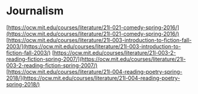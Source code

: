 # Journalism

[https://ocw.mit.edu/courses/literature/21l-021-comedy-spring-2016/](https://ocw.mit.edu/courses/literature/21l-021-comedy-spring-2016/) [https://ocw.mit.edu/courses/literature/21l-003-introduction-to-fiction-fall-2003/](https://ocw.mit.edu/courses/literature/21l-003-introduction-to-fiction-fall-2003/) [https://ocw.mit.edu/courses/literature/21l-003-2-reading-fiction-spring-2007/](https://ocw.mit.edu/courses/literature/21l-003-2-reading-fiction-spring-2007/) [https://ocw.mit.edu/courses/literature/21l-004-reading-poetry-spring-2018/](https://ocw.mit.edu/courses/literature/21l-004-reading-poetry-spring-2018/)
